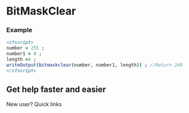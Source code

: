 # BitMaskClear

### Example

```coldfusion
<cfscript>
number = 255 ;
number1 = 0 ;
length =4 ;
writeOutput(bitmaskclear(number, number1, length)) ; //Return 240
</cfscript>
```
## Get help faster and easier
New user?
Quick links
